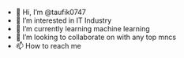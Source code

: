 - 👋 Hi, I’m @taufik0747
- 👀 I’m interested in IT Industry
- 🌱 I’m currently learning machine learning
- 💞️ I’m looking to collaborate on with any top mncs
- 📫 How to reach me 

<!---
taufik0747/taufik0747 is a ✨ special ✨ repository because its `README.md` (this file) appears on your GitHub profile.
You can click the Preview link to take a look at your changes.
--->

